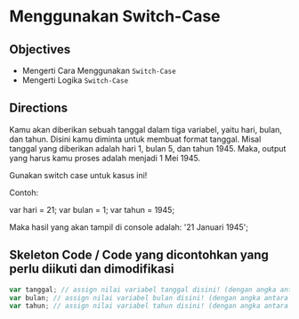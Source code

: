 # Menggunakan Switch-Case

## Objectives

* Mengerti Cara Menggunakan `Switch-Case`
* Mengerti Logika `Switch-Case`

## Directions

Kamu akan diberikan sebuah tanggal dalam tiga variabel, yaitu hari, bulan, dan tahun. Disini kamu diminta untuk membuat format tanggal. Misal tanggal yang diberikan adalah hari 1, bulan 5, dan tahun 1945. Maka, output yang harus kamu proses adalah menjadi 1 Mei 1945.

Gunakan switch case untuk kasus ini!

Contoh:

var hari = 21;
var bulan = 1;
var tahun = 1945;

Maka hasil yang akan tampil di console adalah:
'21 Januari 1945';

## Skeleton Code / Code yang dicontohkan yang perlu diikuti dan dimodifikasi

```javascript
var tanggal; // assign nilai variabel tanggal disini! (dengan angka antara 1 - 31)
var bulan; // assign nilai variabel bulan disini! (dengan angka antara 1 - 12)
var tahun; // assign nilai variabel tahun disini! (dengan angka antara 1900 - 2200)
```
